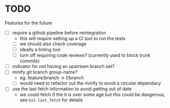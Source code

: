 # TODO
Features for the future

- [ ] require a github pipeline before reintegration
  - this will require setting up a CI tool to run the tests
  - [ ] we should also check coverage
  - [ ] ideally a linting tool
  - [ ] turn off requiring code reviews? (currently used to block trunk commits)
- [ ] indicator for not having an upstream branch set?
- [ ] minify git branch group-name?
  - eg. feature/branch -> f/branch
  - [ ] would need to refactor out the minify to avoid a circular dependacy
- [ ] use the last fetch information to avoid getting out of date
  - we could fetch if the it is over some age but this could be dangerous, see `Git.last_fetch` for details

